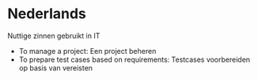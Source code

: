 # Nederlands
Nuttige zinnen gebruikt in IT

- To manage a project: Een project beheren
- To prepare test cases based on requirements: Testcases voorbereiden op basis van vereisten